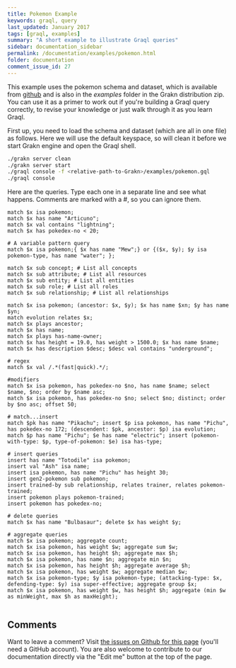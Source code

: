 ```yaml
---
title: Pokemon Example
keywords: graql, query
last_updated: January 2017
tags: [graql, examples]
summary: "A short example to illustrate Graql queries"
sidebar: documentation_sidebar
permalink: /documentation/examples/pokemon.html
folder: documentation
comment_issue_id: 27
---
```


This example uses the pokemon schema and dataset, which is available from [github](https://github.com/graknlabs/grakn/blob/master/grakn-dist/src/examples/pokemon.gql) and is also in the *examples* folder in the Grakn distribution zip. You can use it as a primer to work out if you're building a Graql query correctly, to revise your knowledge or just walk through it as you learn Graql.

First up, you need to load the schema and dataset (which are all in one file) as follows. Here we will use the default keyspace, so will clean it before we start Grakn engine and open the Graql shell.

```bash
./grakn server clean
./grakn server start 
./graql console -f <relative-path-to-Grakn>/examples/pokemon.gql
./graql console
```

Here are the queries. Type each one in a separate line and see what happens. Comments are marked with a #, so you can ignore them.

```
match $x isa pokemon;
match $x has name "Articuno";
match $x val contains "lightning";
match $x has pokedex-no < 20;

# A variable pattern query
match $x isa pokemon;{ $x has name "Mew";} or {($x, $y); $y isa pokemon-type, has name "water"; };

match $x sub concept; # List all concepts
match $x sub attribute; # List all resources
match $x sub entity; # List all entities
match $x sub role; # List all roles
match $x sub relationship; # List all relationships

match $x isa pokemon; (ancestor: $x, $y); $x has name $xn; $y has name $yn;
match evolution relates $x;
match $x plays ancestor;
match $x has name;
match $x plays has-name-owner;
match $x has height = 19.0, has weight > 1500.0; $x has name $name;
match $x has description $desc; $desc val contains "underground";

# regex
match $x val /.*(fast|quick).*/;

#modifiers
match $x isa pokemon, has pokedex-no $no, has name $name; select $name, $no; order by $name asc;
match $x isa pokemon, has pokedex-no $no; select $no; distinct; order by $no asc; offset 50;

# match...insert
match $pk has name "Pikachu"; insert $p isa pokemon, has name "Pichu", has pokedex-no 172; (descendent: $pk, ancestor: $p) isa evolution;
match $p has name "Pichu"; $e has name "electric"; insert (pokemon-with-type: $p, type-of-pokemon: $e) isa has-type;

# insert queries 
insert has name "Totodile" isa pokemon;
insert val "Ash" isa name;
insert isa pokemon, has name "Pichu" has height 30;
insert gen2-pokemon sub pokemon;
insert trained-by sub relationship, relates trainer, relates pokemon-trained;
insert pokemon plays pokemon-trained;
insert pokemon has pokedex-no;

# delete queries
match $x has name "Bulbasaur"; delete $x has weight $y;

# aggregate queries
match $x isa pokemon; aggregate count;
match $x isa pokemon, has weight $w; aggregate sum $w;
match $x isa pokemon, has height $h; aggregate max $h;
match $x isa pokemon, has name $n; aggregate min $n;
match $x isa pokemon, has height $h; aggregate average $h;
match $x isa pokemon, has weight $w; aggregate median $w;
match $x isa pokemon-type; $y isa pokemon-type; (attacking-type: $x, defending-type: $y) isa super-effective; aggregate group $x;
match $x isa pokemon, has weight $w, has height $h; aggregate (min $w as minWeight, max $h as maxHeight);


```




## Comments
Want to leave a comment? Visit <a href="https://github.com/graknlabs/docs/issues/27" target="_blank">the issues on Github for this page</a> (you'll need a GitHub account). You are also welcome to contribute to our documentation directly via the "Edit me" button at the top of the page.